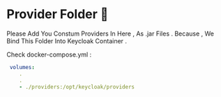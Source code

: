 # Provider Folder 📁

Please Add You Constum Providers In Here , As .jar Files .
Because , We Bind This Folder Into Keycloak Container .

Check docker-compose.yml :

``` yml
 volumes:
    .
    .
    - ./providers:/opt/keycloak/providers 
```